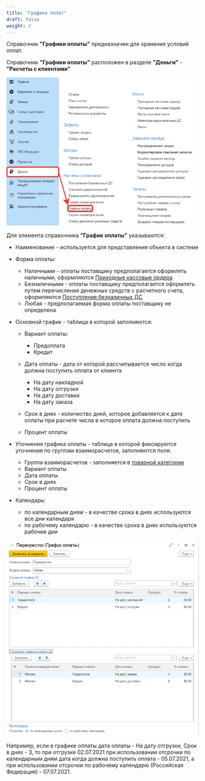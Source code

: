 ```yaml
---
title: "Графики оплат"
draft: false
weight: 2
---
```


Справочник **"Графики оплаты"** предназначен для хранения условий оплат.

Справочник **"Графики оплаты"** расположен в разделе **"Деньги"** - **"Расчеты с клиентами"**

[![1][1]][1]

Для элемента справочника **"График оплаты"** указываются:

- Наименование - используется для представления объекта в системе
- Форма оплаты:

    - Наличными - оплаты поставщику предполагается оформлять наличными, оформляются [Приходные кассовые ордера](https://konstanta-it.github.io/erp4food/MutualSettlements/IncomingCashOrders)
    - Безналичными - оплаты поставщику предполагается оформлять путем перечисления денежных средств с расчетного счета, оформляются [Поступления безналичных ДС](https://konstanta-it.github.io/erp4food/MutualSettlements/ReceiptsOfNonCashFunds)
    - Любая - предполагаемая форма оплаты поставщику не определена

- Основной график - таблица в которой заполняются:

    - Вариант оплаты:

        - Предоплата
        - Кредит

    - Дата оплаты - дата от которой рассчитывается число когда должна поступить оплата от клиента

        - На дату накладной
        - На дату отгрузки
        - На дату доставки
        - На дату заказа

    - Срок в днях - количество дней, которое добавляется к дате оплаты при расчете числа в которое оплата должна поступить

    - Процент оплаты

- Уточнения графика оплаты - таблица в которой фиксируются уточнения по группам взаиморасчетов, заполняются поля:

    - Группа взаиморасчетов - заполняется в [товарной категории](https://konstanta-it.github.io/erp4food/CommonInformation/РroductCategory)
    - Вариант оплаты
    - Дата оплаты
    - Срок в днях
    - Процент оплаты

- Календарь:

    - по календарным дням - в качестве срока в днях используются все дни календаря
    - по рабочему календарю - в качестве срока в днях используются рабочие дни

[![2][2]][2]

Например, если в графике оплаты дата оплаты - На дату отгрузки, Срок в днях - 3, то при отгрузке 02.07.2021 при использовании отсрочки по календарным дням дата когда должна поступить оплата - 05.07.2021, а при использовании отсрочки по рабочему календарю (Российская Федерация) - 07.07.2021.

[1]: 1.png
[2]: 2.png
